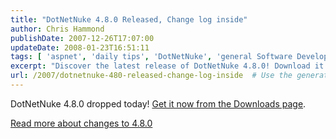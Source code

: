 ```yaml
---
title: "DotNetNuke 4.8.0 Released, Change log inside"
author: Chris Hammond
publishDate: 2007-12-26T17:07:00
updateDate: 2008-01-23T16:51:11
tags: [ 'aspnet', 'daily tips', 'DotNetNuke', 'general Software Development' ]
excerpt: "Discover the latest release of DotNetNuke 4.8.0! Download it now and explore the new features and improvements in this update."
url: /2007/dotnetnuke-480-released-change-log-inside  # Use the generated URL with year
---
```

<P _fckxhtmljob="1">DotNetNuke 4.8.0 dropped today! <A href="https://www.dotnetnuke.com/LinkClick.aspx?link=125&amp;tabid=825" _fcksavedurl="/LinkClick.aspx?link=125&amp;tabid=825" _fckxhtmljob="1" mce_href="https://www.dotnetnuke.com/LinkClick.aspx?link=125&amp;tabid=825">Get it now from the Downloads page</A>.</P> <P _fckxhtmljob="1"><A class="" href="https://www.dotnetnuke.com/Community/Blogs/tabid/825/EntryID/1690/Default.aspx" mce_href="https://www.dotnetnuke.com/Community/Blogs/tabid/825/EntryID/1690/Default.aspx">Read more about changes to 4.8.0</A></P>

